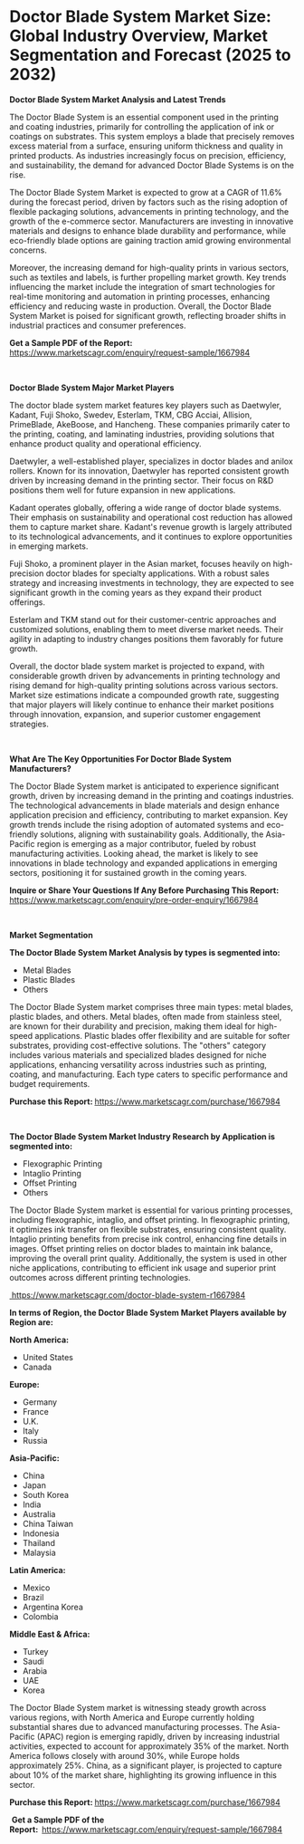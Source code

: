 <p><h1>Doctor Blade System Market Size: Global Industry Overview, Market Segmentation and Forecast (2025 to 2032)</h1></p><p><strong>Doctor Blade System Market Analysis and Latest Trends</strong></p>
<p><p>The Doctor Blade System is an essential component used in the printing and coating industries, primarily for controlling the application of ink or coatings on substrates. This system employs a blade that precisely removes excess material from a surface, ensuring uniform thickness and quality in printed products. As industries increasingly focus on precision, efficiency, and sustainability, the demand for advanced Doctor Blade Systems is on the rise.</p><p>The Doctor Blade System Market is expected to grow at a CAGR of 11.6% during the forecast period, driven by factors such as the rising adoption of flexible packaging solutions, advancements in printing technology, and the growth of the e-commerce sector. Manufacturers are investing in innovative materials and designs to enhance blade durability and performance, while eco-friendly blade options are gaining traction amid growing environmental concerns. </p><p>Moreover, the increasing demand for high-quality prints in various sectors, such as textiles and labels, is further propelling market growth. Key trends influencing the market include the integration of smart technologies for real-time monitoring and automation in printing processes, enhancing efficiency and reducing waste in production. Overall, the Doctor Blade System Market is poised for significant growth, reflecting broader shifts in industrial practices and consumer preferences.</p></p>
<p><strong>Get a Sample PDF of the Report:&nbsp;</strong> <a href="https://www.marketscagr.com/enquiry/request-sample/1667984?utm_campaign=3038&utm_medium=2&utm_source=Github&utm_content=ia&utm_term=17042025&utm_id=doctor-blade-system">https://www.marketscagr.com/enquiry/request-sample/1667984</a></p>
<p>&nbsp;</p>
<p><strong>Doctor Blade System Major Market Players</strong></p>
<p><p>The doctor blade system market features key players such as Daetwyler, Kadant, Fuji Shoko, Swedev, Esterlam, TKM, CBG Acciai, Allision, PrimeBlade, AkeBoose, and Hancheng. These companies primarily cater to the printing, coating, and laminating industries, providing solutions that enhance product quality and operational efficiency.</p><p>Daetwyler, a well-established player, specializes in doctor blades and anilox rollers. Known for its innovation, Daetwyler has reported consistent growth driven by increasing demand in the printing sector. Their focus on R&D positions them well for future expansion in new applications.</p><p>Kadant operates globally, offering a wide range of doctor blade systems. Their emphasis on sustainability and operational cost reduction has allowed them to capture market share. Kadant's revenue growth is largely attributed to its technological advancements, and it continues to explore opportunities in emerging markets.</p><p>Fuji Shoko, a prominent player in the Asian market, focuses heavily on high-precision doctor blades for specialty applications. With a robust sales strategy and increasing investments in technology, they are expected to see significant growth in the coming years as they expand their product offerings.</p><p>Esterlam and TKM stand out for their customer-centric approaches and customized solutions, enabling them to meet diverse market needs. Their agility in adapting to industry changes positions them favorably for future growth.</p><p>Overall, the doctor blade system market is projected to expand, with considerable growth driven by advancements in printing technology and rising demand for high-quality printing solutions across various sectors. Market size estimations indicate a compounded growth rate, suggesting that major players will likely continue to enhance their market positions through innovation, expansion, and superior customer engagement strategies.</p></p>
<p>&nbsp;</p>
<p><strong>What Are The Key Opportunities For Doctor Blade System Manufacturers?</strong></p>
<p><p>The Doctor Blade System market is anticipated to experience significant growth, driven by increasing demand in the printing and coatings industries. The technological advancements in blade materials and design enhance application precision and efficiency, contributing to market expansion. Key growth trends include the rising adoption of automated systems and eco-friendly solutions, aligning with sustainability goals. Additionally, the Asia-Pacific region is emerging as a major contributor, fueled by robust manufacturing activities. Looking ahead, the market is likely to see innovations in blade technology and expanded applications in emerging sectors, positioning it for sustained growth in the coming years.</p></p>
<p><strong>Inquire or Share Your Questions If Any Before Purchasing This Report:</strong> <a href="https://www.marketscagr.com/enquiry/pre-order-enquiry/1667984?utm_campaign=3038&utm_medium=2&utm_source=Github&utm_content=ia&utm_term=17042025&utm_id=doctor-blade-system">https://www.marketscagr.com/enquiry/pre-order-enquiry/1667984</a></p>
<p>&nbsp;</p>
<p><strong>Market Segmentation</strong></p>
<p><strong>The Doctor Blade System Market Analysis by types is segmented into:</strong></p>
<p><ul><li>Metal Blades</li><li>Plastic Blades</li><li>Others</li></ul></p>
<p><p>The Doctor Blade System market comprises three main types: metal blades, plastic blades, and others. Metal blades, often made from stainless steel, are known for their durability and precision, making them ideal for high-speed applications. Plastic blades offer flexibility and are suitable for softer substrates, providing cost-effective solutions. The "others" category includes various materials and specialized blades designed for niche applications, enhancing versatility across industries such as printing, coating, and manufacturing. Each type caters to specific performance and budget requirements.</p></p>
<p><strong>Purchase this Report:&nbsp;</strong><a href="https://www.marketscagr.com/purchase/1667984?utm_campaign=3038&utm_medium=2&utm_source=Github&utm_content=ia&utm_term=17042025&utm_id=doctor-blade-system">https://www.marketscagr.com/purchase/1667984</a></p>
<p>&nbsp;</p>
<p><strong>The Doctor Blade System Market Industry Research by Application is segmented into:</strong></p>
<p><ul><li>Flexographic Printing</li><li>Intaglio Printing</li><li>Offset Printing</li><li>Others</li></ul></p>
<p><p>The Doctor Blade System market is essential for various printing processes, including flexographic, intaglio, and offset printing. In flexographic printing, it optimizes ink transfer on flexible substrates, ensuring consistent quality. Intaglio printing benefits from precise ink control, enhancing fine details in images. Offset printing relies on doctor blades to maintain ink balance, improving the overall print quality. Additionally, the system is used in other niche applications, contributing to efficient ink usage and superior print outcomes across different printing technologies.</p></p>
<p><a href="https://www.marketscagr.com/doctor-blade-system-r1667984?utm_campaign=3038&utm_medium=2&utm_source=Github&utm_content=ia&utm_term=17042025&utm_id=doctor-blade-system">&nbsp;https://www.marketscagr.com/doctor-blade-system-r1667984</a></p>
<p><strong>In terms of Region, the Doctor Blade System Market Players available by Region are:</strong></p>
<p>
    <p> <strong> North America: </strong>
        <ul>
            <li>United States</li>
            <li>Canada</li>
        </ul>
        </p> 
    <p> <strong> Europe: </strong>
        <ul>
            <li>Germany</li>
            <li>France</li>
            <li>U.K.</li>
            <li>Italy</li>
            <li>Russia</li>
        </ul>
        </p> 
    <p> <strong> Asia-Pacific: </strong>
        <ul>
            <li>China</li>
            <li>Japan</li>
            <li>South Korea</li>
            <li>India</li>
            <li>Australia</li>
            <li>China Taiwan</li>
            <li>Indonesia</li>
            <li>Thailand</li>
            <li>Malaysia</li>
        </ul>
        </p> 
    <p> <strong> Latin America: </strong>
        <ul>
            <li>Mexico</li>
            <li>Brazil</li>
            <li>Argentina Korea</li>
            <li>Colombia</li>
        </ul>
        </p> 
    <p> <strong> Middle East & Africa: </strong>
        <ul>
            <li>Turkey</li>
            <li>Saudi</li>
            <li>Arabia</li>
            <li>UAE</li>
            <li>Korea</li>
        </ul>
    </p>
    </p>
<p><p>The Doctor Blade System market is witnessing steady growth across various regions, with North America and Europe currently holding substantial shares due to advanced manufacturing processes. The Asia-Pacific (APAC) region is emerging rapidly, driven by increasing industrial activities, expected to account for approximately 35% of the market. North America follows closely with around 30%, while Europe holds approximately 25%. China, as a significant player, is projected to capture about 10% of the market share, highlighting its growing influence in this sector.</p></p>
<p><strong>Purchase this Report: </strong><a href="https://www.marketscagr.com/purchase/1667984?utm_campaign=3038&utm_medium=2&utm_source=Github&utm_content=ia&utm_term=17042025&utm_id=doctor-blade-system">https://www.marketscagr.com/purchase/1667984</a></p>
<p>&nbsp;<strong>Get a Sample PDF of the Report:&nbsp;&nbsp;</strong><a href="https://www.marketscagr.com/enquiry/request-sample/1667984?utm_campaign=3038&utm_medium=2&utm_source=Github&utm_content=ia&utm_term=17042025&utm_id=doctor-blade-system">https://www.marketscagr.com/enquiry/request-sample/1667984</a></p>
<p><strong></strong></p>
<p><p></p><p></p><p></p></p>